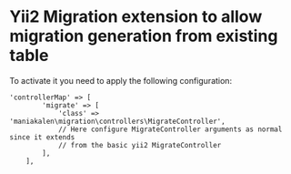 # Yii2 Migration extension to allow migration generation from existing table

To activate it you need to apply the following configuration:

    'controllerMap' => [
            'migrate' => [
                'class' => 'maniakalen\migration\controllers\MigrateController',
                // Here configure MigrateController arguments as normal since it extends 
                // from the basic yii2 MigrateController
            ],
        ],